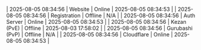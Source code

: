 | 2025-08-05 08:34:56 | Website | Online | 2025-08-05 08:34:53 |
| 2025-08-05 08:34:56 | Registration | Offline | N/A |
| 2025-08-05 08:34:56 | Auth Server | Online | 2025-08-05 08:34:53 |
| 2025-08-05 08:34:56 | Kezan (PvE) | Offline | 2025-08-03 17:58:02 |
| 2025-08-05 08:34:56 | Gurubashi (PvP) | Offline | N/A |
| 2025-08-05 08:34:56 | Cloudflare | Online | 2025-08-05 08:34:53 |

